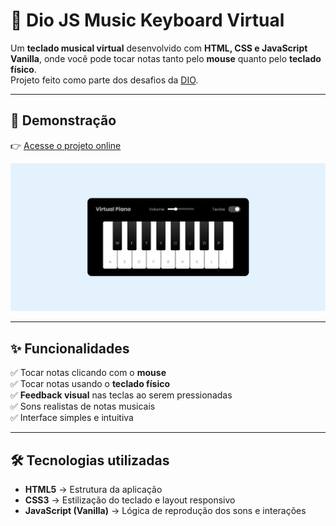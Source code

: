# 🎹 Dio JS Music Keyboard Virtual

Um **teclado musical virtual** desenvolvido com **HTML, CSS e JavaScript Vanilla**, onde você pode tocar notas tanto pelo **mouse** quanto pelo **teclado físico**.  
Projeto feito como parte dos desafios da [DIO](https://www.dio.me/).

---

## 🚀 Demonstração

👉 [Acesse o projeto online](https://catarinaguima.github.io/Dio-js-music-keyboard-virtual/)  

![preview](image.png)

---

## ✨ Funcionalidades

✅ Tocar notas clicando com o **mouse**  
✅ Tocar notas usando o **teclado físico**  
✅ **Feedback visual** nas teclas ao serem pressionadas  
✅ Sons realistas de notas musicais  
✅ Interface simples e intuitiva  

---

## 🛠️ Tecnologias utilizadas

- **HTML5** → Estrutura da aplicação  
- **CSS3** → Estilização do teclado e layout responsivo  
- **JavaScript (Vanilla)** → Lógica de reprodução dos sons e interações  
